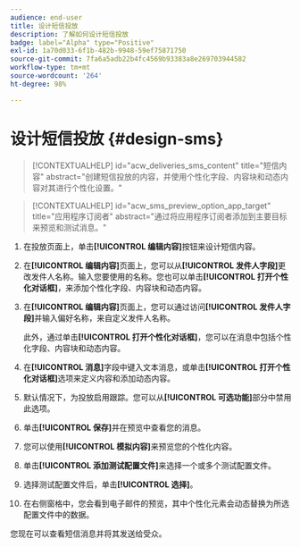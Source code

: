 ```yaml
---
audience: end-user
title: 设计短信投放
description: 了解如何设计短信投放
badge: label="Alpha" type="Positive"
exl-id: 1a70d033-6f1b-482b-9948-59ef75871750
source-git-commit: 7fa6a5adb22b4fc4569b93383a8e269703944582
workflow-type: tm+mt
source-wordcount: '264'
ht-degree: 98%

---
```


# 设计短信投放 {#design-sms}

>[!CONTEXTUALHELP]
>id="acw_deliveries_sms_content"
>title="短信内容"
>abstract="创建短信投放的内容，并使用个性化字段、内容块和动态内容对其进行个性化设置。"

>[!CONTEXTUALHELP]
>id="acw_sms_preview_option_app_target"
>title="应用程序订阅者"
>abstract="通过将应用程序订阅者添加到主要目标来预览和测试消息。"

1. 在投放页面上，单击&#x200B;**[!UICONTROL 编辑内容]**&#x200B;按钮来设计短信内容。

1. 在&#x200B;**[!UICONTROL 编辑内容]**&#x200B;页面上，您可以从&#x200B;**[!UICONTROL 发件人字段]**&#x200B;更改发件人名称。输入您要使用的名称。您也可以单击&#x200B;**[!UICONTROL 打开个性化对话框]**，来添加个性化字段、内容块和动态内容。

1. 在&#x200B;**[!UICONTROL 编辑内容]**&#x200B;页面上，您可以通过访问&#x200B;**[!UICONTROL 发件人字段]**&#x200B;并输入偏好名称，来自定义发件人名称。

   此外，通过单击&#x200B;**[!UICONTROL 打开个性化对话框]**，您可以在消息中包括个性化字段、内容块和动态内容。

1. 在&#x200B;**[!UICONTROL 消息]**&#x200B;字段中键入文本消息，或单击&#x200B;**[!UICONTROL 打开个性化对话框]**&#x200B;选项来定义内容和添加动态内容。

1. 默认情况下，为投放启用跟踪。您可以从&#x200B;**[!UICONTROL 可选功能]**&#x200B;部分中禁用此选项。

1. 单击&#x200B;**[!UICONTROL 保存]**&#x200B;并在预览中查看您的消息。

1. 您可以使用&#x200B;**[!UICONTROL 模拟内容]**&#x200B;来预览您的个性化内容。

1. 单击&#x200B;**[!UICONTROL 添加测试配置文件]**&#x200B;来选择一个或多个测试配置文件。

1. 选择测试配置文件后，单击&#x200B;**[!UICONTROL 选择]**。

1. 在右侧窗格中，您会看到电子邮件的预览，其中个性化元素会动态替换为所选配置文件中的数据。

您现在可以查看短信消息并将其发送给受众。
